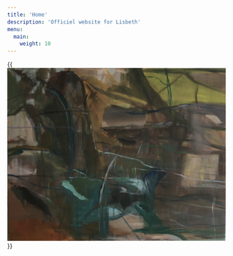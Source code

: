 ```yaml
---
title: 'Home'
description: 'Officiel website for Lisbeth'
menu:
  main:
    weight: 10
---
```


{{<img src="2009-komposition.jpg" alt="Komposition af Lisbeth Aggerbeck">}}
